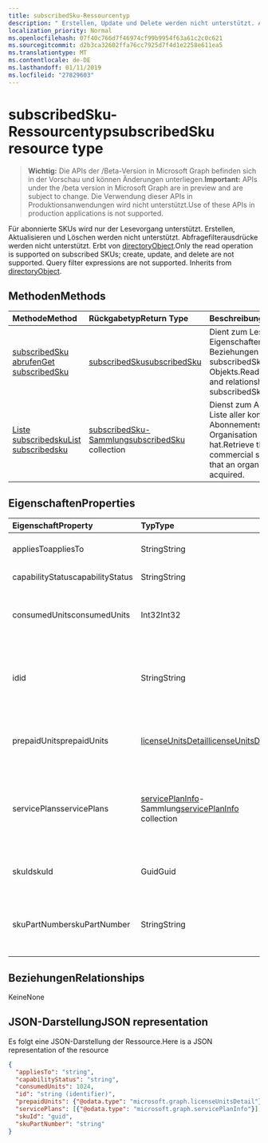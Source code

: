 ```yaml
---
title: subscribedSku-Ressourcentyp
description: " Erstellen, Update und Delete werden nicht unterstützt. Abfrageausdrücke Filter werden nicht unterstützt. Erbt von directoryObject."
localization_priority: Normal
ms.openlocfilehash: 07f40c766d7f46974cf99b9954f63a61c2c0c621
ms.sourcegitcommit: d2b3ca32602ffa76cc7925d7f4d1e2258e611ea5
ms.translationtype: MT
ms.contentlocale: de-DE
ms.lasthandoff: 01/11/2019
ms.locfileid: "27829603"
---
```

# <a name="subscribedsku-resource-type"></a><span data-ttu-id="c3c1a-105">subscribedSku-Ressourcentyp</span><span class="sxs-lookup"><span data-stu-id="c3c1a-105">subscribedSku resource type</span></span>

> <span data-ttu-id="c3c1a-106">**Wichtig:** Die APIs der /Beta-Version in Microsoft Graph befinden sich in der Vorschau und können Änderungen unterliegen.</span><span class="sxs-lookup"><span data-stu-id="c3c1a-106">**Important:** APIs under the /beta version in Microsoft Graph are in preview and are subject to change.</span></span> <span data-ttu-id="c3c1a-107">Die Verwendung dieser APIs in Produktionsanwendungen wird nicht unterstützt.</span><span class="sxs-lookup"><span data-stu-id="c3c1a-107">Use of these APIs in production applications is not supported.</span></span>

<span data-ttu-id="c3c1a-p103">Für abonnierte SKUs wird nur der Lesevorgang unterstützt. Erstellen, Aktualisieren und Löschen werden nicht unterstützt. Abfragefilterausdrücke werden nicht unterstützt. Erbt von [directoryObject](directoryobject.md).</span><span class="sxs-lookup"><span data-stu-id="c3c1a-p103">Only the read operation is supported on subscribed SKUs; create, update, and delete are not supported. Query filter expressions are not supported. Inherits from [directoryObject](directoryobject.md).</span></span>


## <a name="methods"></a><span data-ttu-id="c3c1a-111">Methoden</span><span class="sxs-lookup"><span data-stu-id="c3c1a-111">Methods</span></span>
| <span data-ttu-id="c3c1a-112">Methode</span><span class="sxs-lookup"><span data-stu-id="c3c1a-112">Method</span></span>           | <span data-ttu-id="c3c1a-113">Rückgabetyp</span><span class="sxs-lookup"><span data-stu-id="c3c1a-113">Return Type</span></span>    |<span data-ttu-id="c3c1a-114">Beschreibung</span><span class="sxs-lookup"><span data-stu-id="c3c1a-114">Description</span></span>|
|:---------------|:--------|:----------|
|[<span data-ttu-id="c3c1a-115">subscribedSku abrufen</span><span class="sxs-lookup"><span data-stu-id="c3c1a-115">Get subscribedSku</span></span>](../api/subscribedsku-get.md) | [<span data-ttu-id="c3c1a-116">subscribedSku</span><span class="sxs-lookup"><span data-stu-id="c3c1a-116">subscribedSku</span></span>](subscribedsku.md) |<span data-ttu-id="c3c1a-117">Dient zum Lesen der Eigenschaften und Beziehungen des subscribedSku-Objekts.</span><span class="sxs-lookup"><span data-stu-id="c3c1a-117">Read properties and relationships of subscribedSku object.</span></span>|
|[<span data-ttu-id="c3c1a-118">Liste subscribedsku</span><span class="sxs-lookup"><span data-stu-id="c3c1a-118">List subscribedsku</span></span>](../api/subscribedsku-list.md) | <span data-ttu-id="c3c1a-119">[subscribedSku-Sammlung](subscribedsku.md)</span><span class="sxs-lookup"><span data-stu-id="c3c1a-119">[subscribedSku](subscribedsku.md) collection</span></span> |<span data-ttu-id="c3c1a-120">Dienst zum Abrufen der Liste aller kommerziellen Abonnements, die eine Organisation erworben hat.</span><span class="sxs-lookup"><span data-stu-id="c3c1a-120">Retrieve the list of commercial subscriptions that an organization has acquired.</span></span>|

## <a name="properties"></a><span data-ttu-id="c3c1a-121">Eigenschaften</span><span class="sxs-lookup"><span data-stu-id="c3c1a-121">Properties</span></span>
| <span data-ttu-id="c3c1a-122">Eigenschaft</span><span class="sxs-lookup"><span data-stu-id="c3c1a-122">Property</span></span>     | <span data-ttu-id="c3c1a-123">Typ</span><span class="sxs-lookup"><span data-stu-id="c3c1a-123">Type</span></span>   |<span data-ttu-id="c3c1a-124">Beschreibung</span><span class="sxs-lookup"><span data-stu-id="c3c1a-124">Description</span></span>|
|:---------------|:--------|:----------|
|<span data-ttu-id="c3c1a-125">appliesTo</span><span class="sxs-lookup"><span data-stu-id="c3c1a-125">appliesTo</span></span>|<span data-ttu-id="c3c1a-126">String</span><span class="sxs-lookup"><span data-stu-id="c3c1a-126">String</span></span>| <span data-ttu-id="c3c1a-127">Beispiel: „Benutzer“ oder „Community“.</span><span class="sxs-lookup"><span data-stu-id="c3c1a-127">For example, "User" or "Company".</span></span> |
|<span data-ttu-id="c3c1a-128">capabilityStatus</span><span class="sxs-lookup"><span data-stu-id="c3c1a-128">capabilityStatus</span></span>|<span data-ttu-id="c3c1a-129">String</span><span class="sxs-lookup"><span data-stu-id="c3c1a-129">String</span></span>| <span data-ttu-id="c3c1a-130">Beispiel: „Aktiviert“.</span><span class="sxs-lookup"><span data-stu-id="c3c1a-130">For example, "Enabled".</span></span> |
|<span data-ttu-id="c3c1a-131">consumedUnits</span><span class="sxs-lookup"><span data-stu-id="c3c1a-131">consumedUnits</span></span>|<span data-ttu-id="c3c1a-132">Int32</span><span class="sxs-lookup"><span data-stu-id="c3c1a-132">Int32</span></span>| <span data-ttu-id="c3c1a-133">Die Anzahl der Lizenzen, die zugewiesen wurden.</span><span class="sxs-lookup"><span data-stu-id="c3c1a-133">The number of licenses that have been assigned.</span></span> |
|<span data-ttu-id="c3c1a-134">id</span><span class="sxs-lookup"><span data-stu-id="c3c1a-134">id</span></span>|<span data-ttu-id="c3c1a-135">String</span><span class="sxs-lookup"><span data-stu-id="c3c1a-135">String</span></span>| <span data-ttu-id="c3c1a-p104">Der eindeutige Bezeichner für das subscribedSku-Objekt. Schlüssel, lässt keine Nullwerte zu.</span><span class="sxs-lookup"><span data-stu-id="c3c1a-p104">The unique identifier for the subscribed sku object. Key, not nullable.</span></span> |
|<span data-ttu-id="c3c1a-138">prepaidUnits</span><span class="sxs-lookup"><span data-stu-id="c3c1a-138">prepaidUnits</span></span>|[<span data-ttu-id="c3c1a-139">licenseUnitsDetail</span><span class="sxs-lookup"><span data-stu-id="c3c1a-139">licenseUnitsDetail</span></span>](licenseunitsdetail.md)| <span data-ttu-id="c3c1a-140">Informationen über die Anzahl und den Status der Prepaidlizenzen.</span><span class="sxs-lookup"><span data-stu-id="c3c1a-140">Information about the number and status of prepaid licenses.</span></span> |
|<span data-ttu-id="c3c1a-141">servicePlans</span><span class="sxs-lookup"><span data-stu-id="c3c1a-141">servicePlans</span></span>|<span data-ttu-id="c3c1a-142">[servicePlanInfo](serviceplaninfo.md)-Sammlung</span><span class="sxs-lookup"><span data-stu-id="c3c1a-142">[servicePlanInfo](serviceplaninfo.md) collection</span></span>| <span data-ttu-id="c3c1a-p105">Informationen über die Servicepläne, die mit der SKU verfügbar sind. Lässt keine Nullwerte zu.</span><span class="sxs-lookup"><span data-stu-id="c3c1a-p105">Information about the service plans that are available with the SKU. Not nullable</span></span> |
|<span data-ttu-id="c3c1a-145">skuId</span><span class="sxs-lookup"><span data-stu-id="c3c1a-145">skuId</span></span>|<span data-ttu-id="c3c1a-146">Guid</span><span class="sxs-lookup"><span data-stu-id="c3c1a-146">Guid</span></span>| <span data-ttu-id="c3c1a-147">Der eindeutige Bezeichner (GUID) für die Dienst-SKU.</span><span class="sxs-lookup"><span data-stu-id="c3c1a-147">The unique identifier (GUID) for the service SKU.</span></span> |
|<span data-ttu-id="c3c1a-148">skuPartNumber</span><span class="sxs-lookup"><span data-stu-id="c3c1a-148">skuPartNumber</span></span>|<span data-ttu-id="c3c1a-149">String</span><span class="sxs-lookup"><span data-stu-id="c3c1a-149">String</span></span>| <span data-ttu-id="c3c1a-150">Die SKU-Teilenummer, z. B.: „AAD_PREMIUM“ oder „RMSBASIC“.</span><span class="sxs-lookup"><span data-stu-id="c3c1a-150">The SKU part number; for example: "AAD_PREMIUM" or "RMSBASIC".</span></span> |

## <a name="relationships"></a><span data-ttu-id="c3c1a-151">Beziehungen</span><span class="sxs-lookup"><span data-stu-id="c3c1a-151">Relationships</span></span>
<span data-ttu-id="c3c1a-152">Keine</span><span class="sxs-lookup"><span data-stu-id="c3c1a-152">None</span></span>

## <a name="json-representation"></a><span data-ttu-id="c3c1a-153">JSON-Darstellung</span><span class="sxs-lookup"><span data-stu-id="c3c1a-153">JSON representation</span></span>

<span data-ttu-id="c3c1a-154">Es folgt eine JSON-Darstellung der Ressource.</span><span class="sxs-lookup"><span data-stu-id="c3c1a-154">Here is a JSON representation of the resource</span></span>

<!-- {
  "blockType": "resource",
  "optionalProperties": [

  ],
  "keyProperty": "id",
  "@odata.type": "microsoft.graph.subscribedSku"
}-->

```json
{
  "appliesTo": "string",
  "capabilityStatus": "string",
  "consumedUnits": 1024,
  "id": "string (identifier)",
  "prepaidUnits": {"@odata.type": "microsoft.graph.licenseUnitsDetail"},
  "servicePlans": [{"@odata.type": "microsoft.graph.servicePlanInfo"}],
  "skuId": "guid",
  "skuPartNumber": "string"
}

```
<!-- uuid: 8fcb5dbc-d5aa-4681-8e31-b001d5168d79
2015-10-25 14:57:30 UTC -->
<!-- {
  "type": "#page.annotation",
  "description": "subscribedSku resource",
  "keywords": "",
  "section": "documentation",
  "tocPath": ""
}-->
